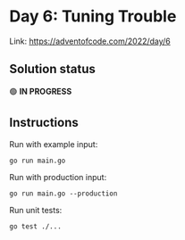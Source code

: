 # Day 6: Tuning Trouble

Link: https://adventofcode.com/2022/day/6

## Solution status

🟢 **IN PROGRESS**

## Instructions

Run with example input:

```shell
go run main.go
```

Run with production input:

```shell
go run main.go --production
```

Run unit tests:

```shell
go test ./...
```
